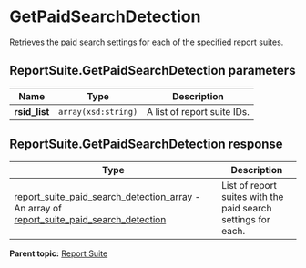 # GetPaidSearchDetection

Retrieves the paid search settings for each of the specified report suites.

## ReportSuite.GetPaidSearchDetection parameters

|Name|Type|Description|
|----|----|-----------|
| **rsid\_list** | `array(xsd:string)` |A list of report suite IDs.|

## ReportSuite.GetPaidSearchDetection response

|Type|Description|
|----|-----------|
| [report\_suite\_paid\_search\_detection\_array](../../data_types/r_report_suite_paid_search_detection_array.md#) - An array of [report\_suite\_paid\_search\_detection](../../data_types/r_report_suite_paid_search_detection.md#)|List of report suites with the paid search settings for each.|

**Parent topic:** [Report Suite](../../methods/report_suite/r_methods_reportsuite.md)

